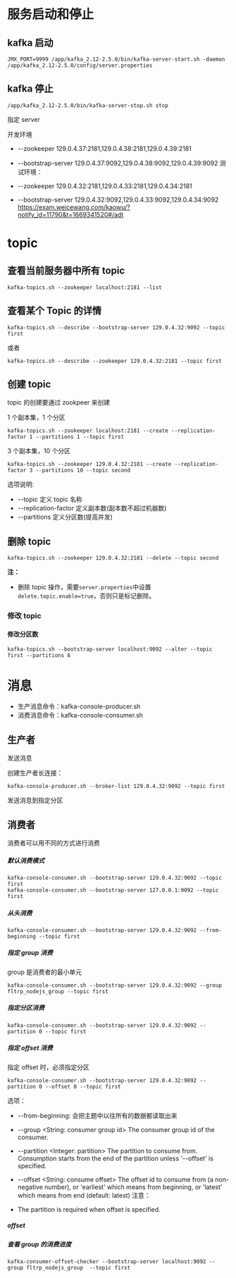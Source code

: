 # **服务启动和停止**

## kafka 启动

```shell script
JMX_PORT=9999 /app/kafka_2.12-2.5.0/bin/kafka-server-start.sh -daemon /app/kafka_2.12-2.5.0/config/server.properties
```

## kafka 停止

```shell script
/app/kafka_2.12-2.5.0/bin/kafka-server-stop.sh stop
```

指定 server

开发环境

- --zookeeper 129.0.4.37:2181,129.0.4.38:2181,129.0.4.39:2181
- --bootstrap-server 129.0.4.37:9092,129.0.4.38:9092,129.0.4.39:9092
  测试环境：

- --zookeeper 129.0.4.32:2181,129.0.4.33:2181,129.0.4.34:2181
- --bootstrap-server 129.0.4.32:9092,129.0.4.33:9092,129.0.4.34:9092
  https://exam.weicewang.com/kaowu/?notify_id=11790&t=1669341520#/adt

# topic

## 查看当前服务器中所有 topic

```
kafka-topics.sh --zookeeper localhost:2181 --list
```

## 查看某个 Topic 的详情

```
kafka-topics.sh --describe --bootstrap-server 129.0.4.32:9092 --topic first
```

或者

```
kafka-topics.sh --describe --zookeeper 129.0.4.32:2181 --topic first
```

## 创建 topic

topic 的创建要通过 zookpeer 来创建

1 个副本集，1 个分区

```
kafka-topics.sh --zookeeper localhost:2181 --create --replication-factor 1 --partitions 1 --topic first
```

3 个副本集，10 个分区

```
kafka-topics.sh --zookeeper 129.0.4.32:2181 --create --replication-factor 3 --partitions 10 --topic second
```

选项说明:

- --topic 定义 topic 名称
- --replication-factor 定义副本数(副本数不超过机器数)
- --partitions 定义分区数(提高并发)

## 删除 topic

```
kafka-topics.sh --zookeeper 129.0.4.32:2181 --delete --topic second
```

**注：**

- 删除 topic 操作，需要`server.properties`中设置`delete.topic.enable=true`，否则只是标记删除。

### 修改 topic

#### 修改分区数

```
kafka-topics.sh --bootstrap-server localhost:9092 --alter --topic first --partitions 6
```

# 消息

- 生产消息命令：kafka-console-producer.sh
- 消费消息命令：kafka-console-consumer.sh

## 生产者

发送消息

创建生产者长连接：

```
kafka-console-producer.sh --broker-list 129.0.4.32:9092 --topic first
```

发送消息到指定分区

## 消费者

消费者可以用不同的方式进行消费

##### 默认消费模式

```
kafka-console-consumer.sh --bootstrap-server 129.0.4.32:9092 --topic first
kafka-console-consumer.sh --bootstrap-server 127.0.0.1:9092 --topic first
```

##### 从头消费

```
kafka-console-consumer.sh --bootstrap-server 129.0.4.32:9092 --from-beginning --topic first
```

##### 指定 group 消费

group 是消费者的最小单元

```
kafka-console-consumer.sh --bootstrap-server 129.0.4.32:9092 --group fltrp_nodejs_group --topic first
```

##### 指定分区消费

```
kafka-console-consumer.sh --bootstrap-server 129.0.4.32:9092 --partition 0 --topic first
```

##### 指定 offset 消费

指定 offset 时，必须指定分区

```
kafka-console-consumer.sh --bootstrap-server 129.0.4.32:9092 --partition 0 --offset 0 --topic first
```

选项：

- --from-beginning: 会把主题中以往所有的数据都读取出来
- --group <String: consumer group id> The consumer group id of the consumer.
- --partition <Integer: partition> The partition to consume from. Consumption starts from the end of the partition unless '--offset' is specified.
- --offset <String: consume offset> The offset id to consume from (a non-negative number), or 'earliest' which means from beginning, or 'latest' which means from end (default: latest)
  注意：

- The partition is required when offset is specified.

##### offset

##### 查看 group 的消费进度

```
kafka-consumer-offset-checker --bootstrap-server localhost:9092 --group fltrp_nodejs_group  --topic first
```
